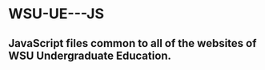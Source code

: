# WSU-UE---JS
JavaScript files common to all of the websites of WSU Undergraduate Education.
------------------------------------------------------------------------------
